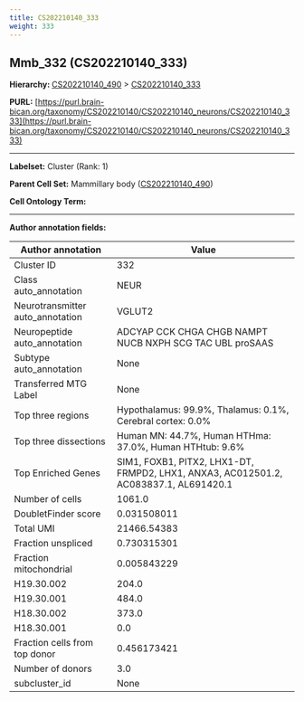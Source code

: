 ```yaml
---
title: CS202210140_333
weight: 333
---
```

## Mmb_332 (CS202210140_333)
<b>Hierarchy: </b>
[CS202210140_490](../CS202210140_490) >
[CS202210140_333](../CS202210140_333)

**PURL:** [https://purl.brain-bican.org/taxonomy/CS202210140/CS202210140_neurons/CS202210140_333](https://purl.brain-bican.org/taxonomy/CS202210140/CS202210140_neurons/CS202210140_333)

---


**Labelset:** Cluster (Rank: 1)

**Parent Cell Set:** Mammillary body ([CS202210140_490](../CS202210140_490))



**Cell Ontology Term:** 

[MARKER GENES.]: #


---

[TRANSFERRED ANNOTATIONS.]: #


[AUTHOR ANNOTATION FIELDS.]: #


**Author annotation fields:**

| Author annotation | Value |
|-------------------|-------|
|Cluster ID|332|
|Class auto_annotation|NEUR|
|Neurotransmitter auto_annotation|VGLUT2|
|Neuropeptide auto_annotation|ADCYAP CCK CHGA CHGB NAMPT NUCB NXPH SCG TAC UBL proSAAS|
|Subtype auto_annotation|None|
|Transferred MTG Label|None|
|Top three regions|Hypothalamus: 99.9%, Thalamus: 0.1%, Cerebral cortex: 0.0%|
|Top three dissections|Human MN: 44.7%, Human HTHma: 37.0%, Human HTHtub: 9.6%|
|Top Enriched Genes|SIM1, FOXB1, PITX2, LHX1-DT, FRMPD2, LHX1, ANXA3, AC012501.2, AC083837.1, AL691420.1|
|Number of cells|1061.0|
|DoubletFinder score|0.031508011|
|Total UMI|21466.54383|
|Fraction unspliced|0.730315301|
|Fraction mitochondrial|0.005843229|
|H19.30.002|204.0|
|H19.30.001|484.0|
|H18.30.002|373.0|
|H18.30.001|0.0|
|Fraction cells from top donor|0.456173421|
|Number of donors|3.0|
|subcluster_id|None|
